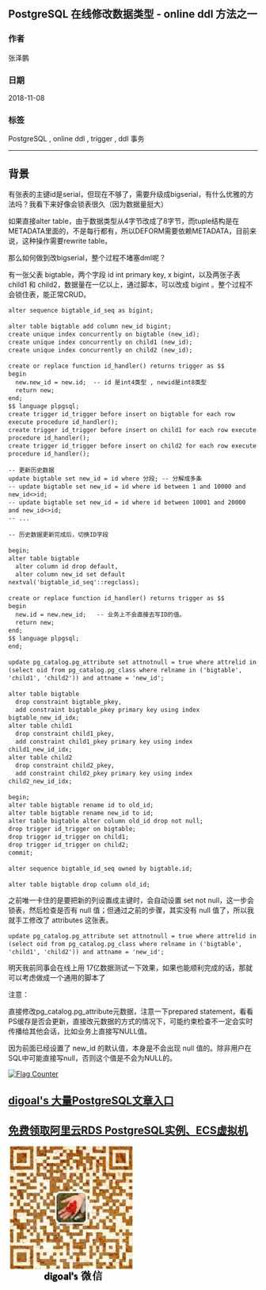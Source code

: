 ## PostgreSQL 在线修改数据类型 - online ddl 方法之一  
                                                                             
### 作者                                                                             
张泽鹏                                                                             
                                                                             
### 日期                                                                             
2018-11-08                                                                          
                                                                             
### 标签                                                                             
PostgreSQL , online ddl , trigger , ddl 事务              
                                                                             
----                                                                             
                                                                             
## 背景        
有张表的主键id是serial，但现在不够了，需要升级成bigserial，有什么优雅的方法吗？我看下来好像会锁表很久（因为数据量挺大）  
  
如果直接alter table，由于数据类型从4字节改成了8字节，而tuple结构是在METADATA里面的，不是每行都有，所以DEFORM需要依赖METADATA，目前来说，这种操作需要rewrite table。  
  
那么如何做到改bigserial，整个过程不堵塞dml呢？  
  
  
有一张父表 bigtable，两个字段 id int primary key, x bigint，以及两张子表 child1 和 child2，数据量在一亿以上，通过脚本，可以改成 bigint 。整个过程不会锁住表，能正常CRUD。  
  
```  
alter sequence bigtable_id_seq as bigint;  
  
alter table bigtable add column new_id bigint;  
create unique index concurrently on bigtable (new_id);  
create unique index concurrently on child1 (new_id);  
create unique index concurrently on child2 (new_id);  
  
create or replace function id_handler() returns trigger as $$  
begin  
  new.new_id = new.id;  -- id 是int4类型 , newid是int8类型   
  return new;  
end;  
$$ language plpgsql;  
create trigger id_trigger before insert on bigtable for each row execute procedure id_handler();  
create trigger id_trigger before insert on child1 for each row execute procedure id_handler();  
create trigger id_trigger before insert on child2 for each row execute procedure id_handler();  
  
-- 更新历史数据  
update bigtable set new_id = id where 分段; -- 分解成多条  
-- update bigtable set new_id = id where id between 1 and 10000 and new_id<>id;  
-- update bigtable set new_id = id where id between 10001 and 20000 and new_id<>id;  
-- ...  
  
-- 历史数据更新完成后，切换ID字段  
  
begin;  
alter table bigtable  
  alter column id drop default,  
  alter column new_id set default nextval('bigtable_id_seq'::regclass);  
  
create or replace function id_handler() returns trigger as $$  
begin  
  new.id = new.new_id;   -- 业务上不会直接去写ID的值。  
  return new;  
end;  
$$ language plpgsql;  
end;  
  
update pg_catalog.pg_attribute set attnotnull = true where attrelid in (select oid from pg_catalog.pg_class where relname in ('bigtable', 'child1', 'child2')) and attname = 'new_id';  
  
alter table bigtable  
  drop constraint bigtable_pkey,  
  add constraint bigtable_pkey primary key using index bigtable_new_id_idx;  
alter table child1  
  drop constraint child1_pkey,  
  add constraint child1_pkey primary key using index child1_new_id_idx;  
alter table child2  
  drop constraint child2_pkey,  
  add constraint child2_pkey primary key using index child2_new_id_idx;  
  
begin;  
alter table bigtable rename id to old_id;  
alter table bigtable rename new_id to id;  
alter table bigtable alter column old_id drop not null;  
drop trigger id_trigger on bigtable;  
drop trigger id_trigger on child1;  
drop trigger id_trigger on child2;  
commit;  
  
alter sequence bigtable_id_seq owned by bigtable.id;  
  
alter table bigtable drop column old_id;  
```  
  
之前唯一卡住的是要把新的列设置成主键时，会自动设置 set not null，这一步会锁表，然后检查是否有 null 值；但通过之前的步骤，其实没有 null 值了，所以我就手工修改了 attributes 这张表。  
  
```  
update pg_catalog.pg_attribute set attnotnull = true where attrelid in (select oid from pg_catalog.pg_class where relname in ('bigtable', 'child1', 'child2')) and attname = 'new_id';  
```  
  
明天我前同事会在线上用 17亿数据测试一下效果，如果也能顺利完成的话，那就可以考虑做成一个通用的脚本了  
  
注意：  
  
直接修改pg_catalog.pg_attribute元数据，注意一下prepared statement，看看PS缓存是否会更新，直接改元数据的方式的情况下，可能约束检查不一定会实时传播给其他会话，比如业务上直接写NULL值。  
  
因为前面已经设置了 new_id 的默认值，本身是不会出现 null 值的。除非用户在SQL中可能直接写null，否则这个值是不会为NULL的。  
  
  
  
  
  
  
  
<a rel="nofollow" href="http://info.flagcounter.com/h9V1"  ><img src="http://s03.flagcounter.com/count/h9V1/bg_FFFFFF/txt_000000/border_CCCCCC/columns_2/maxflags_12/viewers_0/labels_0/pageviews_0/flags_0/"  alt="Flag Counter"  border="0"  ></a>  
  
  
## [digoal's 大量PostgreSQL文章入口](https://github.com/digoal/blog/blob/master/README.md "22709685feb7cab07d30f30387f0a9ae")
  
  
## [免费领取阿里云RDS PostgreSQL实例、ECS虚拟机](https://free.aliyun.com/ "57258f76c37864c6e6d23383d05714ea")
  
  
![digoal's weixin](../pic/digoal_weixin.jpg "f7ad92eeba24523fd47a6e1a0e691b59")
  
